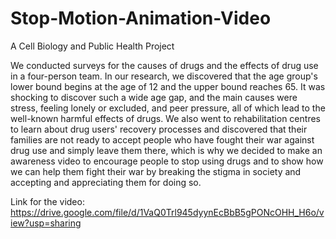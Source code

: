 # Stop-Motion-Animation-Video
A Cell Biology and Public Health Project 

We conducted surveys for the causes of drugs and the effects of drug use in a four-person team. In our research, we discovered that the age group's lower bound begins at the age of 12 and the upper bound reaches 65. It was shocking to discover such a wide age gap, and the main causes were stress, feeling lonely or excluded, and peer pressure, all of which lead to the well-known harmful effects of drugs. We also went to rehabilitation centres to learn about drug users' recovery processes and discovered that their families are not ready to accept people who have fought their war against drug use and simply leave them there, which is why we decided to make an awareness video to encourage people to stop using drugs and to show how we can help them fight their war by breaking the stigma in society and accepting and appreciating them for doing so.

Link for the video: https://drive.google.com/file/d/1VaQ0Trl945dyynEcBbB5gPONcOHH_H6o/view?usp=sharing
